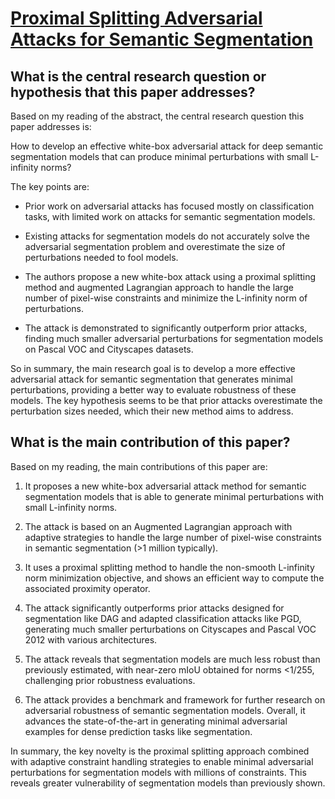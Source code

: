 # [Proximal Splitting Adversarial Attacks for Semantic Segmentation](https://arxiv.org/abs/2206.07179)

## What is the central research question or hypothesis that this paper addresses?

 Based on my reading of the abstract, the central research question this paper addresses is:

How to develop an effective white-box adversarial attack for deep semantic segmentation models that can produce minimal perturbations with small L-infinity norms?

The key points are:

- Prior work on adversarial attacks has focused mostly on classification tasks, with limited work on attacks for semantic segmentation models.

- Existing attacks for segmentation models do not accurately solve the adversarial segmentation problem and overestimate the size of perturbations needed to fool models. 

- The authors propose a new white-box attack using a proximal splitting method and augmented Lagrangian approach to handle the large number of pixel-wise constraints and minimize the L-infinity norm of perturbations.

- The attack is demonstrated to significantly outperform prior attacks, finding much smaller adversarial perturbations for segmentation models on Pascal VOC and Cityscapes datasets. 

So in summary, the main research goal is to develop a more effective adversarial attack for semantic segmentation that generates minimal perturbations, providing a better way to evaluate robustness of these models. The key hypothesis seems to be that prior attacks overestimate the perturbation sizes needed, which their new method aims to address.


## What is the main contribution of this paper?

 Based on my reading, the main contributions of this paper are:

1. It proposes a new white-box adversarial attack method for semantic segmentation models that is able to generate minimal perturbations with small L-infinity norms. 

2. The attack is based on an Augmented Lagrangian approach with adaptive strategies to handle the large number of pixel-wise constraints in semantic segmentation (>1 million typically).

3. It uses a proximal splitting method to handle the non-smooth L-infinity norm minimization objective, and shows an efficient way to compute the associated proximity operator.

4. The attack significantly outperforms prior attacks designed for segmentation like DAG and adapted classification attacks like PGD, generating much smaller perturbations on Cityscapes and Pascal VOC 2012 with various architectures.

5. The attack reveals that segmentation models are much less robust than previously estimated, with near-zero mIoU obtained for norms <1/255, challenging prior robustness evaluations.

6. The attack provides a benchmark and framework for further research on adversarial robustness of semantic segmentation models. Overall, it advances the state-of-the-art in generating minimal adversarial examples for dense prediction tasks like segmentation.

In summary, the key novelty is the proximal splitting approach combined with adaptive constraint handling strategies to enable minimal adversarial perturbations for segmentation models with millions of constraints. This reveals greater vulnerability of segmentation models than previously shown.
